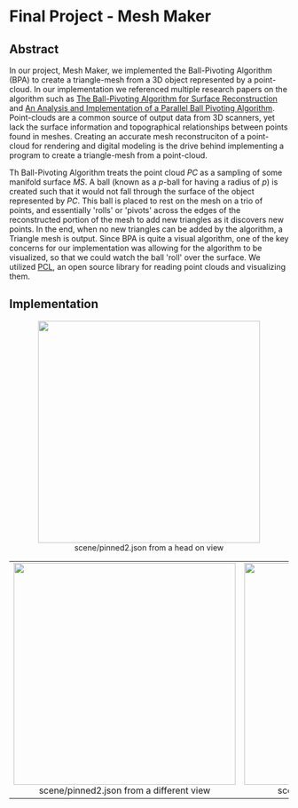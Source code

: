 #  Final Project - Mesh Maker

## Abstract

In our project, Mesh Maker, we implemented the Ball-Pivoting Algorithm (BPA) to create a triangle-mesh from a 3D object represented by a point-cloud. In our implementation we referenced multiple research papers on the algorithm such as [The Ball-Pivoting Algorithm for Surface Reconstruction](https://lidarwidgets.com/samples/bpa_tvcg.pdf) and [An Analysis and Implementation of a Parallel Ball Pivoting Algorithm](https://pdfs.semanticscholar.org/8ec0/d70299f83ccb98ad593a1b581deb018cbfe2.pdf). Point-clouds are a common source of output data from 3D scanners, yet lack the surface information and topographical relationships between points found in meshes. Creating an accurate mesh reconstruciton of a point-cloud for rendering and digital modeling is the drive behind implementing a program to create a triangle-mesh from a point-cloud.

Th Ball-Pivoting Algorithm treats the point cloud $PC$ as a sampling of some manifold surface $MS$. A ball (known as a $p$-ball for having a radius of $p$) is created such that it would not fall through the surface of the object represented by $PC$. This ball is placed to rest on the mesh on a trio of points, and essentially 'rolls' or 'pivots' across the edges of the reconstructed portion of the mesh to add new triangles as it discovers new points. In the end, when no new triangles can be added by the algorithm, a Triangle mesh is output. Since BPA is quite a visual algorithm, one of the key concerns for our implementation was allowing for the algorithm to be visualized, so that we could watch the ball 'roll' over the surface. We utilized [PCL](http://pointclouds.org), an open source library for reading point clouds and visualizing them.

## Implementation





















<div align="middle">
        <img src="images/p1/f1.png" align="middle" width="400px"/>
        <figcaption align="middle">scene/pinned2.json from a head on view</figcaption>
      <table style="width=100%">
       <tr>
      <td>
        <img src="images/p1/f2.png" align="middle" width="400px"/>
        <figcaption align="middle">scene/pinned2.json from a different view</figcaption>
      </td>
        <td>
        <img src="images/p1/f3.png" align="middle" width="400px"/>
        <figcaption align="middle">scene/pinned2.json from a third view</figcaption>
      </td>
    </tr>
</table>
</div>